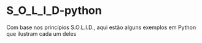 # S_O_L_I_D-python
Com base nos princípios S.O.L.I.D., aqui estão alguns exemplos em Python que ilustram cada um deles
